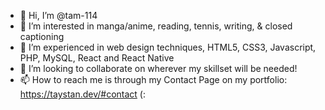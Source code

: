 - 👋 Hi, I’m @tam-114
- 👀 I’m interested in manga/anime, reading, tennis, writing, & closed captioning
- 🌱 I’m experienced in web design techniques, HTML5, CSS3, Javascript, PHP, MySQL, React and React Native
- 💞️ I’m looking to collaborate on wherever my skillset will be needed!
- 📫 How to reach me is through my Contact Page on my portfolio: https://taystan.dev/#contact (:

<!---
tam-114/tam-114 is a ✨ special ✨ repository because its `README.md` (this file) appears on your GitHub profile.
You can click the Preview link to take a look at your changes.
--->
